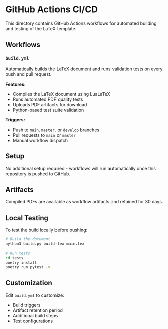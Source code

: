 # GitHub Actions CI/CD

This directory contains GitHub Actions workflows for automated building and testing of the LaTeX template.

## Workflows

### `build.yml`

Automatically builds the LaTeX document and runs validation tests on every push and pull request.

**Features:**
- Compiles the LaTeX document using LuaLaTeX
- Runs automated PDF quality tests
- Uploads PDF artifacts for download
- Python-based test suite validation

**Triggers:**
- Push to `main`, `master`, or `develop` branches
- Pull requests to `main` or `master`
- Manual workflow dispatch

## Setup

No additional setup required - workflows will run automatically once this repository is pushed to GitHub.

## Artifacts

Compiled PDFs are available as workflow artifacts and retained for 30 days.

## Local Testing

To test the build locally before pushing:

```bash
# Build the document
python3 build.py build-tex main.tex

# Run tests
cd tests
poetry install
poetry run pytest -v
```

## Customization

Edit `build.yml` to customize:
- Build triggers
- Artifact retention period
- Additional build steps
- Test configurations
